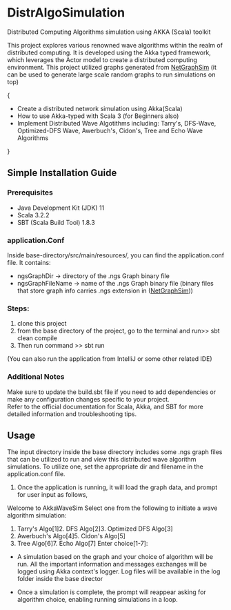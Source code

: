 # DistrAlgoSimulation
Distributed Computing Algorithms simulation using AKKA (Scala) toolkit

This project explores various renowned wave algorithms within the realm of distributed computing. It is developed using the Akka typed framework, which leverages the Actor model to create a distributed computing environment. This project utilized graphs generated from [NetGraphSim](https://github.com/0x1DOCD00D/NetGameSim) (it can be used to generate large scale random graphs to run simulations on top)

{

- Create a distributed network simulation using Akka(Scala)
- How to use Akka-typed with Scala 3 (for Beginners also) 
- Implement Distributed Wave Algotithms including: Tarry's, DFS-Wave, Optimized-DFS Wave, Awerbuch's, Cidon's, Tree and Echo Wave Algorithms <br>

}

## Simple Installation  Guide

### Prerequisites
+ Java Development Kit (JDK) 11
+ Scala 3.2.2
+ SBT (Scala Build Tool) 1.8.3


### application.Conf
Inside base-directory/src/main/resources/, you can find the application.conf file. It contains:
-  ngsGraphDir -> directory of the .ngs Graph binary file
-  ngsGraphFileName -> name of the .ngs Graph binary file
(binary files that store graph info carries .ngs extension in ([NetGraphSim](https://github.com/0x1DOCD00D/NetGameSim)))

### Steps:
1. clone this project
2. from the base directory of the project, go to the terminal and run>> sbt clean compile
3. Then run command >> sbt run

(You can also run the application from IntelliJ or some other related IDE)

### Additional Notes
Make sure to update the build.sbt file if you need to add dependencies or make any configuration changes specific to your project.<br>
Refer to the official documentation for Scala, Akka, and SBT for more detailed information and troubleshooting tips.



## Usage
The input directory inside the base directory includes some .ngs graph files that can be utilized to run and view this distributed wave algorithm simulations. To utilize one, set the appropriate dir and filename in the application.conf file.

1. Once the application is running, it will load the graph data, and prompt for user input as follows,<br>

Welcome to AkkaWaveSim
Select one from the following to initiate a wave algorithm simulation:
1. Tarry's Algo[1]<t><t>2. DFS Algo[2]<t><t>3. Optimized DFS Algo[3]        
4. Awerbuch's Algo[4]<t><t>5. Cidon's Algo[5]
6. Tree Algo[6]<t><t>7. Echo Algo[7]
Enter choice[1-7]:<br>

- A simulation based on the graph and your choice of algorithm will be run. All the important information and messages exchanges will be logged using Akka context's logger. Log files will be available in the log folder inside the base director

- Once a simulation is complete, the prompt will reappear asking for algorithm choice, enabling running simulations in a loop.

